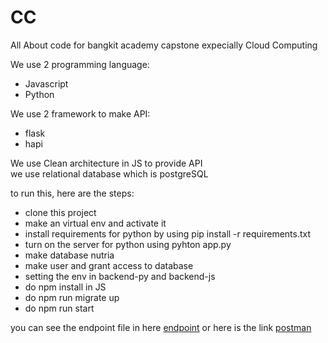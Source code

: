 # CC

All About code for bangkit academy capstone expecially Cloud Computing

We use 2 programming language:
- Javascript
- Python

We use 2 framework to make API:
- flask
- hapi

We use Clean architecture in JS to provide API  
we use relational database which is postgreSQL

to run this, here are the steps:
- clone this project
- make an virtual env and activate it 
- install requirements for python by using pip install -r requirements.txt
- turn on the server for python using pyhton app.py
- make database nutria
- make user and grant access to database
- setting the env in backend-py and backend-js
- do npm install in JS
- do npm run migrate up
- do npm run start

you can see the endpoint file in here [endpoint](Endpoint.pdf) or here is the link [postman](https://documenter.getpostman.com/view/14624207/Uz5Asz7w)

